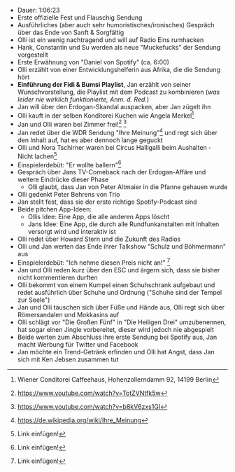 - Dauer: 1:06:23
- Erste offizielle Fest und Flauschig Sendung
- Ausführliches (aber auch sehr humoristisches/ironisches) Gespräch über das Ende von Sanft & Sorgfältig
- Olli ist ein wenig nachtragend und will auf Radio Eins rumhacken
- Hank, Constantin und Su werden als neue "Muckefucks" der Sendung vorgestellt
- Erste Erwähnung von "Daniel von Spotify" (ca. 6:00)
- Olli erzählt von einer Entwicklungshelferin aus Afrika, die die Sendung hört
- **Einführung der Fidi & Bumsi Playlist**, Jan erzählt von seiner Wunschvorstellung, die Playlist mit dem Podcast zu kombinieren (*was leider nie wirklich funktionierte, Anm. d. Red.*)
- Jan will über den Erdogan-Skandal auspacken, aber Jan zügelt ihn
- Olli kauft in der selben Konditorei Kuchen wie Angela Merkel[^1]
- Jan und Olli waren bei Zimmer frei![^2] [^3]
- Jan redet über die WDR Sendung "Ihre Meinung"[^4] und regt sich über den Inhalt auf, hat es aber dennoch lange geguckt
- Olli und Nora Tschirner waren bei Circus Halligalli beim Aushalten - Nicht lachen[^5]
- Einspielerdebüt: "Er wollte ballern"[^6]
- Gespräch über Jans TV-Comeback nach der Erdogan-Affäre und weitere Eindrücke dieser Phase
  - Olli glaubt, dass Jan von Peter Altmaier in die Pfanne gehauen wurde
- Olli gedenkt Peter Behrens von Trio
- Jan stellt fest, dass sie der erste richtige Spotify-Podcast sind
- Beide pitchen App-Ideen:
  - Ollis Idee: Eine App, die alle anderen Apps löscht
  - Jans Idee: Eine App, die durch alle Rundfunkanstalten mit Inhalten versorgt wird und interaktiv ist
- Olli redet über Howard Stern und die Zukunft des Radios
- Olli und Jan werten das Ende ihrer Talkshow "Schulz und Böhmermann" aus
- Einspielerdebüt: "Ich nehme diesen Preis nicht an!" [^7]
- Jan und Olli reden kurz über den ESC und ärgern sich, dass sie bisher nicht kommentieren durften
- Olli bekommt von einem Kumpel einen Schuhschrank aufgebaut und redet ausführlich über Schuhe und Ordnung ("Schuhe sind der Tempel zur Seele")
- Jan und Olli tauschen sich über Füße und Hände aus, Olli regt sich über Römersandalen und Mokkasins auf
- Olli schlägt vor "Die Großen Fünf" in "Die Heiligen Drei" umzubenennen, hat sogar einen Jingle vorbereitet, dieser wird jedoch nie abgespielt
- Beide werten zum Abschluss ihre erste Sendung bei Spotify aus, Jan macht Werbung für Twitter und Facebook
- Jan möchte ein Trend-Getränk erfinden und Olli hat Angst, dass Jan sich mit Ken Jebsen zusammen tut

[^1]: Wiener Conditorei Caffeehaus, Hohenzollerndamm 92, 14199 Berlin
[^2]: https://www.youtube.com/watch?v=TotZVNtfk5w
[^3]: https://www.youtube.com/watch?v=b8kV6zxs1GI
[^4]: https://de.wikipedia.org/wiki/Ihre_Meinung
[^5]: Link einfügen!
[^6]: Link einfügen!
[^7]: Link einfügen!
